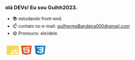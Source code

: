 ### olá DEVs! Eu sou Guihh2023.

- 📚 estudando front-end.
- 📫 contato no e-mail: guilhermeBandeira000@gmail.com
- 😄 Pronouns: ele/dele.
<div style="display: inline_block"><br>
  <img heigth="180em" src"https://github-readme-starts.vercel.app/api?username=rafaballerini2&show_icons=true&theme=dracula&include_all_commits=true&count_private=true"/>
  <img align="center" alt="Rafa-Js" height="30" width="40" src="https://raw.githubusercontent.com/devicons/devicon/master/icons/javascript/javascript-plain.svg">
  <img align="center" alt="Rafa-HTML" height="30" width="40" src="https://raw.githubusercontent.com/devicons/devicon/master/icons/html5/html5-original.svg">
  <img align="center" alt="Rafa-CSS" height="30" width="40" src="https://raw.githubusercontent.com/devicons/devicon/master/icons/css3/css3-original.svg">
</div>
